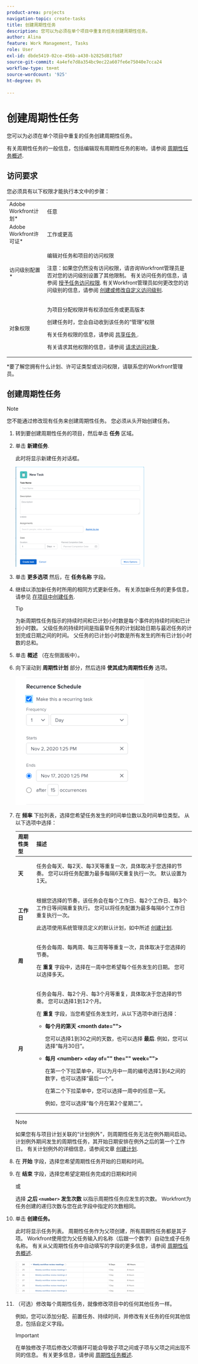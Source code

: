 ```yaml
---
product-area: projects
navigation-topic: create-tasks
title: 创建周期性任务
description: 您可以为必须在单个项目中重复的任务创建周期性任务。
author: Alina
feature: Work Management, Tasks
role: User
exl-id: dbde5419-02ce-456b-a430-b2825d81fb87
source-git-commit: 4a4efe7d8a354bc9ec22a607fe6e75040e7cca24
workflow-type: tm+mt
source-wordcount: '925'
ht-degree: 0%

---
```


# 创建周期性任务

您可以为必须在单个项目中重复的任务创建周期性任务。

有关周期性任务的一般信息，包括编辑现有周期性任务的影响，请参阅 [周期性任务概述](../../../manage-work/tasks/manage-tasks/recurring-tasks-overview.md).

## 访问要求

您必须具有以下权限才能执行本文中的步骤：

<table style="table-layout:auto"> 
 <col> 
 <col> 
 <tbody> 
  <tr> 
   <td role="rowheader">Adobe Workfront计划*</td> 
   <td> <p>任意</p> </td> 
  </tr> 
  <tr> 
   <td role="rowheader">Adobe Workfront许可证*</td> 
   <td> <p>工作或更高</p> </td> 
  </tr> 
  <tr> 
   <td role="rowheader">访问级别配置*</td> 
   <td> <p>编辑对任务和项目的访问权限</p> <p>注意：如果您仍然没有访问权限，请咨询Workfront管理员是否对您的访问级别设置了其他限制。 有关访问任务的信息，请参阅 <a href="../../../administration-and-setup/add-users/configure-and-grant-access/grant-access-tasks.md" class="MCXref xref">授予任务访问权限</a>. 有关Workfront管理员如何更改您的访问级别的信息，请参阅 <a href="../../../administration-and-setup/add-users/configure-and-grant-access/create-modify-access-levels.md" class="MCXref xref">创建或修改自定义访问级别</a>. </p> </td> 
  </tr> 
  <tr> 
   <td role="rowheader">对象权限</td> 
   <td> <p>为项目分配权限并有权添加任务或更高版本</p> <p>创建任务时，您会自动收到该任务的“管理”权限</p> <p> 有关任务权限的信息，请参阅 <a href="../../../workfront-basics/grant-and-request-access-to-objects/share-a-task.md" class="MCXref xref">共享任务 </a>. </p> <p>有关请求其他权限的信息，请参阅 <a href="../../../workfront-basics/grant-and-request-access-to-objects/request-access.md" class="MCXref xref">请求访问对象 </a>.</p> </td> 
  </tr> 
 </tbody> 
</table>

&#42;要了解您拥有什么计划、许可证类型或访问权限，请联系您的Workfront管理员。

## 创建周期性任务

>[!NOTE]
>
>您不能通过修改现有任务来创建周期性任务。 您必须从头开始创建任务。

1. 转到要创建周期性任务的项目，然后单击 **任务** 区域。
1. 单击 **新建任务**.

   此时将显示新建任务对话框。

   ![](assets/nwe-create-task-small-screen-350x272.png)

1. 单击 **更多选项** 然后，在 **任务名称** 字段。
1. 继续以添加新任务时所用的相同方式更新任务。 有关添加新任务的更多信息，请参见 [在项目中创建任务](../../../manage-work/tasks/create-tasks/create-tasks-in-project.md).

   >[!TIP]
   >
   >   为新周期性任务指示的持续时间和已计划小时数是每个事件的持续时间和已计划小时数。 父级任务的持续时间是指最早任务的计划起始日期与最迟任务的计划完成日期之间的时间。 父任务的已计划小时数是所有发生的所有已计划小时数的总和。

1. 单击 **概述** （在左侧面板中）。
1. 向下滚动到 **周期性计划** 部分，然后选择 **使其成为周期性任务** 选项。

   ![](assets/recurrence-schedule-section-new-recurring-tasks-nwe-350x351.png)

1. 在 **频率** 下拉列表，选择您希望任务发生的时间单位数以及时间单位类型。 从以下选项中选择：

   <table style="table-layout:auto"> 
    <col> 
    <col> 
    <thead> 
     <tr> 
      <th>周期性类型</th> 
      <th>描述</th> 
     </tr> 
    </thead> 
    <tbody> 
     <tr> 
      <td role="rowheader"><strong>天</strong> </td> 
      <td> <p>任务会每天、每2天、每3天等重复一次，具体取决于您选择的节奏。 您可以将任务配置为最多每隔6天重复执行一次。 默认设置为1天。 </p> </td> 
     </tr> 
     <tr> 
      <td role="rowheader"><strong>工作日</strong> </td> 
      <td> <p> 根据您选择的节奏，该任务会在每个工作日、每2个工作日、每3个工作日等间隔重复执行。 您可以将任务配置为最多每隔6个工作日重复执行一次。</p> <p>此选项使用系统管理员定义的默认计划，如中所述 <a href="../../../administration-and-setup/set-up-workfront/configure-timesheets-schedules/create-schedules.md" class="MCXref xref">创建计划</a>.</p> </td> 
     </tr> 
     <tr> 
      <td role="rowheader"><strong>周</strong> </td> 
      <td> <p> 任务会每周、每两周、每三周等等重复一次，具体取决于您选择的节奏。</p> <p>在 <strong>重复</strong> 字段中，选择在一周中您希望每个任务发生的日期。 您可以选择多天。 </p> </td> 
     </tr> 
     <tr> 
      <td role="rowheader"><strong>月</strong> </td> 
      <td> <p>任务会每月、每2个月、每3个月等重复，具体取决于您选择的节奏。 您可以选择1到12个月。 </p> <p>在 <strong>重复</strong> 字段，当您希望任务发生时，从以下选项中进行选择：</p> 
       <ul> 
        <li> <p><strong>每个月的第天 &lt;month date=""&gt;</strong> </p> <p>您可以选择1到30之间的天数，也可以选择 <strong>最后</strong>. 例如，您可以选择“每月30日”。 </p> </li> 
        <li> <p><strong>每月 &lt;number&gt; &lt;day of="" the="" week=""&gt;</strong> </p> <p>在第一个下拉菜单中，可以为月中一周的编号选择1到4之间的数字，也可以选择“最后一个”。 </p> <p>在第二个下拉菜单中，您可以选择一周中的任意一天。 </p> <p>例如，您可以选择“每个月在第2个星期二”。 </p> </li> 
       </ul> </td> 
     </tr> 
    </tbody> 
   </table>

   >[!NOTE]
   >
   >如果您有与项目计划关联的“计划例外”，则周期性任务无法在例外期间启动。 计划例外期间发生的周期性任务，其开始日期安排在例外之后的第一个工作日。 有关计划例外的详细信息，请参阅文章 [创建计划](../../../administration-and-setup/set-up-workfront/configure-timesheets-schedules/create-schedules.md).

1. 在 **开始** 字段，选择您希望周期性任务开始的日期和时间。
1. 在 **结束** 字段，选择您希望定期任务完成的日期和时间

   或

   选择 **之后 `<number>` 发生次数** 以指示周期性任务应发生的次数。 Workfront为任务创建的递归次数与您在此字段中指定的次数相同。

1. 单击 **创建任务。**

   此时将显示任务列表。 周期性任务作为父项创建，所有周期性任务都是其子项。 Workfront使用您为父任务输入的名称（后跟一个数字）自动生成子任务名称。 有关从父周期性任务中自动填写的字段的更多信息，请参阅 [周期性任务概述](../../../manage-work/tasks/manage-tasks/recurring-tasks-overview.md).

   ![](assets/recurring-tasks-in-task-list-nwe-350x87.png)

1. （可选）修改每个周期性任务，就像修改项目中的任何其他任务一样。

   例如，您可以添加分配、前置任务、持续时间，并修改有关任务的任何其他信息，包括自定义字段。

   >[!IMPORTANT]
   >
   >在单独修改子项后修改父项循环可能会导致子项之间或子项与父项之间出现不同的信息。 有关更多信息，请参阅 [周期性任务概述](../../../manage-work/tasks/manage-tasks/recurring-tasks-overview.md).
